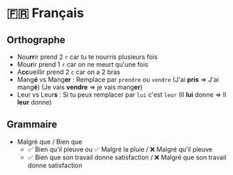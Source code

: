 # 🇫🇷 Français

## Orthographe

- Nou**rr**ir prend 2 `r` car tu te nourris plusieurs fois
- Mou**r**ir prend 1 `r` car on ne meurt qu'une fois
- A**cc**ueillir prend 2 `c` car on a 2 bras
- Mang**é** vs Mang**er** : Remplace par `prendre` ou `vendre` (J'ai **pris** => J'ai mang**é**) (Je vais **vendre** => je vais mang**er**) 
- Leur vs Leur**s** : Si tu peux remplacer par `lui` c'est `leur` (Il **lui** donne => Il **leur** donne)

## Grammaire

- Malgré que / Bien que
  - ✅ Bien qu’il pleuve ou ✅ Malgré la pluie / ❌ Malgré qu’il pleuve
  - ✅ Bien que son travail donne satisfaction / ❌ Malgré que son travail donne satisfaction
